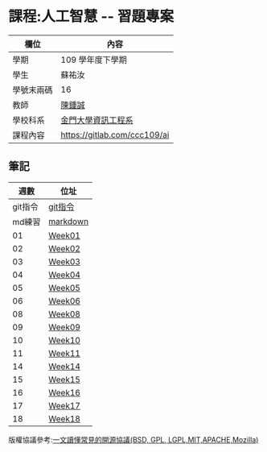 # 課程:人工智慧 -- 習題專案

欄位 | 內容
-----|--------
學期 | 109 學年度下學期
學生 |  蘇祐汝 
學號末兩碼 | 16
教師 | [陳鍾誠](https://www.nqu.edu.tw/educsie/index.php?act=blog&code=list&ids=4)
學校科系 | [金門大學資訊工程系](https://www.nqu.edu.tw/educsie/index.php)
課程內容 | https://gitlab.com/ccc109/ai



## 筆記

週數 | 位址
-----|-----
git指令 | [git指令](https://github.com/ukarara/ai109b/blob/main/gitBasicCommend.md)
md練習 | [markdown](https://github.com/ukarara/ai109b/blob/main/writeMarkdown.md)
01 | [Week01](https://github.com/ukarara/ai109b/blob/main/W1.md)
02 | [Week02](https://github.com/ukarara/ai109b/blob/main/W2.md)
03 | [Week03](https://github.com/ukarara/ai109b/blob/main/W3.md)
04 | [Week04](https://github.com/ukarara/ai109b/blob/main/W4.md)
05 | [Week05](https://github.com/ukarara/ai109b/blob/main/W5.md)
06 | [Week06](https://github.com/ukarara/ai109b/blob/main/W6.md)
08 | [Week08](https://github.com/ukarara/ai109b/blob/main/W8.md)
09 | [Week09](https://github.com/ukarara/ai109b/blob/main/W9.md)
10 | [Week10](https://github.com/ukarara/ai109b/blob/main/W10.md)
11 | [Week11](https://github.com/ukarara/ai109b/blob/main/W11.md)
14 | [Week14](https://github.com/ukarara/ai109b/blob/main/W14.md)
15 | [Week15](https://github.com/ukarara/ai109b/blob/main/W15.md)
16 | [Week16](https://github.com/ukarara/ai109b/blob/main/W16.md)
17 | [Week17](https://github.com/ukarara/ai109b/blob/main/W17.md)
18 | [Week18](https://github.com/ukarara/ai109b/blob/main/W18.md)

版權協議參考:[一文讀懂常見的開源協議(BSD, GPL, LGPL,MIT,APACHE,Mozilla)](https://www.itread01.com/content/1549750717.html)

